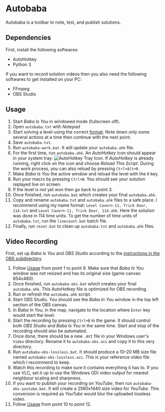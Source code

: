﻿Autobaba
========

Autobaba is a toolbar to note, test, and publish solutions.


Dependencies
------------

First, install the following softwares:

* AutoHotkey
* Python 3

If you want to record solution videos then you also need the following softwares to get installed on your PC:

* FFmpeg
* OBS Studio


Usage
-----

1. Start *Baba Is You* in windowed mode (fullscreen off).
2. Open `autobaba.txt` with *Notepad*
3. Start solving a level using the correct [format](https://github.com/SzieberthAdam/baba-is-you-solutions#solution-format). Note down only some several actions at a time then continue with the next point.
4. Save `autobaba.txt`.
5. Run `autobaba-work.bat`. It will update your `autobaba.ahk` file.
6. For the first time, run `autobaba.ahk`. An *AutoHotkey* icon should appear in your system tray: ![AutoHotkey Tray Icon](https://raw.githubusercontent.com/SzieberthAdam/baba-is-you-solutions/master/autobaba/img/AHK-Icon5.png). If *AutoHotkey* is already running, right click on the icon and choose *Reload This Script*. During the work process, you can also reload by pressing `Ctrl+Alt+R`.
7. Make *Baba Is You* the active window and reload the level with the `R` key.
8. Run your macro by pressing `Ctrl+B`. You should see your solution replayed live on screen.
9. If the level is not yet won then go back to point 3. 
10. Once finished, run `autobaba.bat` which creates your final `autobaba.ahk`.
11. Copy and rename `autobaba.txt` and `autobaba.ahk` files to a safe place. I recommend using my name format: `Level Cavern-11, Trick Door, 114.txt` and `Level Cavern-11, Trick Door, 114.ahk`. Here the solution was done in 114 time units. To get the number of time units of `autobaba.txt`, run the `linecount.bat` batch file.
12. Finally, run `reset.bat` to clean up `autobaba.txt` and `autobaba.ahk` files.


Video Recording
---------------

First, set up *Baba Is You* and *OBS Studio* according to the [instructions in the OBS subdirectory](https://github.com/SzieberthAdam/baba-is-you-solutions/tree/master/autobaba/OBS).

1. Follow [Usage](#usage) from point 1 to point 9. Make sure that *Baba Is You* window was not resized and has its original size (game canvas: 854x480).
2. Once finished, run `autobaba-obs.bat` which creates your final `autobaba.ahk`. This AutoHotkey file is optimized for OBS recording.
3. Run or refresh the `autobaba.ahk` script.
4. Start OBS Studio. You should see the *Baba In You* window in the top left section of the OBS canvas.
5. In *Baba In You*, in the map, navigate to the location where `Enter` key would start the level.
6. Start the recording by pressing `Ctrl+B` in the game. It should control both *OBS Studio* and *Baba Is You* in the same time. Start and stop of the recording should also be automated.
7. Once done, there should be a new `.AVI` file in your Windows user's `Video` directory. Rename it to `autobaba-obs.avi` and copy it to this very directory.
8. Run `autobaba-obs-lossless.bat`. It should produce a 10–20 MB size file named `autobaba-obs-lossless.avi`. This is your reference video file which I recommend to keep.
9. Watch this recording to make sure it contains everything it has to. If you use VLC, set it up to use the Windows GDI video output for nearest neighbour scaling and sharpness.
10. If you want to publish your recording on *YouTube*, then run `autobaba-obs-youtube.bat`. It will create a 2560x1440 size video for *YouTube*. This conversion is required as *YouTube* would blur the uploaded lossless video.
11. Follow [Usage](#usage) from point 10 to point 12.
